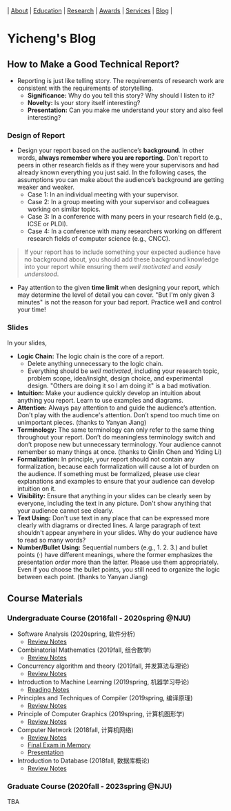 | [About](https://njubroccoli.github.io/#about) | [Education](https://njubroccoli.github.io/#education) | [Research](https://njubroccoli.github.io/#research) | [Awards](https://njubroccoli.github.io/#honors-and-awards) | [Services](https://njubroccoli.github.io/#services-and-experiences) | [Blog](https://njubroccoli.github.io/blog/) |

# Yicheng's Blog

## How to Make a Good Technical Report?

- Reporting is just like telling story. The requirements of research work are consistent with the requirements of storytelling.
  + **Significance:** Why do you tell this story? Why should I listen to it?
  + **Novelty:** Is your story itself interesting?
  + **Presentation:** Can you make me understand your story and also feel interesting?

### Design of Report

- Design your report based on the audience’s **background**. In other words, **always remember where you are reporting.** Don't report to peers in other research fields as if they were your supervisors and had already known everything you just said. In the following cases, the assumptions you can make about the audience’s background are getting weaker and weaker.
  + Case 1: In an individual meeting with your supervisor.
  + Case 2: In a group meeting with your supervisor and colleagues working on similar topics.
  + Case 3: In a conference with many peers in your research field (e.g., ICSE or PLDI).
  + Case 4: In a conference with many researchers working on different research fields of computer science (e.g., CNCC).

>If your report has to include something your expected audience have no background about, you should add these background knowledge into your report while ensuring them *well motivated* and *easily understood*.

- Pay attention to the given **time limit** when designing your report, which may determine the level of detail you can cover. "But I'm only given 3 minutes" is not the reason for your bad report. Practice well and control your time!

### Slides

In your slides,
- **Logic Chain:** The logic chain is the core of a report. 
  + Delete anything unnecessary to the logic chain.
  + Everything should be *well motivated*, including your research topic, problem scope, idea/insight, design choice, and experimental design. "Others are doing it so I am doing it" is a bad motivation.
- **Intuition:** Make your audience quickly develop an intuition about anything you report. Learn to use examples and diagrams.
- **Attention:** Always pay attention to and guide the audience’s attention. Don't play with the audience's attention. Don’t spend too much time on unimportant pieces. (thanks to Yanyan Jiang)
- **Terminology:** The same terminology can only refer to the same thing throughout your report. Don’t do meaningless terminology switch and don’t propose new but unnecessary terminology. Your audience cannot remember so many things at once. (thanks to Qinlin Chen and Yiding Li)
- **Formalization:** In principle, your report should not contain any formalization, because each formalization will cause a lot of burden on the audience. If something must be formalized, please use clear explanations and examples to ensure that your audience can develop intuition on it.
- **Visibility:** Ensure that anything in your slides can be clearly seen by everyone, including the text in any picture. Don't show anything that your audience cannot see clearly.
- **Text Using:** Don't use text in any place that can be expressed more clearly with diagrams or directed lines. A large paragraph of text shouldn't appear anywhere in your slides. Why do your audience have to read so many words?
- **Number/Bullet Using:** Sequential numbers (e.g., 1. 2. 3.) and bullet points (·) have different meanings, where the former emphasizes the presentation *order* more than the latter. Please use them appropriately. Even if you choose the bullet points, you still need to organize the logic between each point. (thanks to Yanyan Jiang)

## Course Materials

### Undergraduate Course (2016fall - 2020spring @NJU)

- Software Analysis (2020spring, 软件分析)
    + [Review Notes](https://njubroccoli.github.io/blog/course-notes/2020sp-software-analysis/review.html)
- Combinatorial Mathematics (2019fall, 组合数学)
    + [Review Notes](https://njubroccoli.github.io/blog/course-notes/2019fa-comb-math/review.pdf)
- Concurrency algorithm and theory (2019fall, 并发算法与理论)
    + [Review Notes](https://njubroccoli.github.io/blog/course-notes/2019fa-concurrency-alg/review.html)
- Introduction to Machine Learning (2019spring, 机器学习导论)
    + [Reading Notes](https://njubroccoli.github.io/blog/course-notes/2019sp-intro-ml/reading-notes.pdf)
- Principles and Techniques of Compiler (2019spring, 编译原理)
    + [Review Notes](https://njubroccoli.github.io/blog/course-notes/2019sp-compilers/review.html)
- Principle of Computer Graphics (2019spring, 计算机图形学)
    + [Review Notes](https://njubroccoli.github.io/blog/course-notes/2019sp-cg/review.html)
- Computer Network (2018fall, 计算机网络)
    + [Review Notes](https://njubroccoli.github.io/blog/course-notes/2018fa-network/review.html)
    + [Final Exam in Memory](https://njubroccoli.github.io/blog/course-notes/2018fa-network/final-exam-problems.html)
    + [Presentation](https://njubroccoli.github.io/blog/course-notes/2018fa-network/brief_introduction_to_SSH.pdf)
- Introduction to Database (2018fall, 数据库概论)
    + [Review Notes](https://njubroccoli.github.io/blog/course-notes/2018fa-database/review.html)

### Graduate Course (2020fall - 2023spring @NJU)

TBA